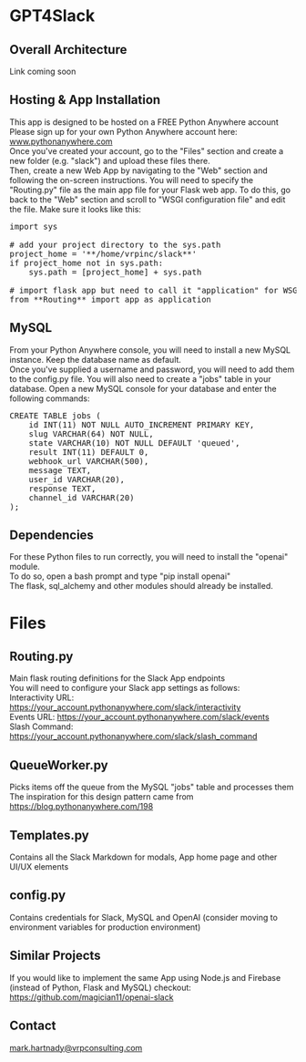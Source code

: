 # GPT4Slack

## Overall Architecture
Link coming soon

## Hosting & App Installation
This app is designed to be hosted on a FREE Python Anywhere account <br/>
Please sign up for your own Python Anywhere account here: www.pythonanywhere.com <br/>
Once you've created your account, go to the "Files" section and create a new folder (e.g. "slack") and upload these files there. <br/>
Then, create a new Web App by navigating to the "Web" section and following the on-screen instructions. You will need to specify the "Routing.py" file as the main app file for your Flask web app. To do this, go back to the "Web" section and scroll to "WSGI configuration file" and edit the file. Make sure it looks like this:
<pre>
import sys

# add your project directory to the sys.path
project_home = '**/home/vrpinc/slack**'
if project_home not in sys.path:
    sys.path = [project_home] + sys.path

# import flask app but need to call it "application" for WSGI to work
from **Routing** import app as application  
</pre>

## MySQL
From your Python Anywhere console, you will need to install a new MySQL instance. Keep the database name as default. <br/>
Once you've supplied a username and password, you will need to add them to the config.py file.
You will also need to create a "jobs" table in your database.
Open a new MySQL console for your database and enter the following commands:
<pre>CREATE TABLE jobs (
    id INT(11) NOT NULL AUTO_INCREMENT PRIMARY KEY,
    slug VARCHAR(64) NOT NULL,
    state VARCHAR(10) NOT NULL DEFAULT 'queued',
    result INT(11) DEFAULT 0,
    webhook_url VARCHAR(500),
    message TEXT,
    user_id VARCHAR(20),
    response TEXT,
    channel_id VARCHAR(20)
);</pre>


## Dependencies
For these Python files to run correctly, you will need to install the "openai" module. </br>
To do so, open a bash prompt and type "pip install openai" </br>
The flask, sql_alchemy and other modules should already be installed.

# Files

## Routing.py
Main flask routing definitions for the Slack App endpoints <br/>
You will need to configure your Slack app settings as follows: <br/>
Interactivity URL: https://your_account.pythonanywhere.com/slack/interactivity <br/>
Events URL: https://your_account.pythonanywhere.com/slack/events <br/>
Slash Command: https://your_account.pythonanywhere.com/slack/slash_command 

## QueueWorker.py
Picks items off the queue from the MySQL "jobs" table and processes them <br/>
The inspiration for this design pattern came from https://blog.pythonanywhere.com/198

## Templates.py
Contains all the Slack Markdown for modals, App home page and other UI/UX elements

## config.py
Contains credentials for Slack, MySQL and OpenAI (consider moving to environment variables for production environment)

## Similar Projects
If you would like to implement the same App using Node.js and Firebase (instead of Python, Flask and MySQL) checkout:
https://github.com/magician11/openai-slack

## Contact
mark.hartnady@vrpconsulting.com
